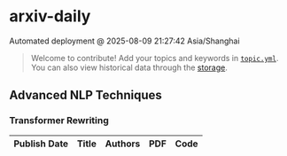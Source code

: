 # arxiv-daily
 Automated deployment @ 2025-08-09 21:27:42 Asia/Shanghai
> Welcome to contribute! Add your topics and keywords in [`topic.yml`](https://github.com/Chiuqyan/arxiv-daily-audio-test/blob/main/database/topic.yml).
> You can also view historical data through the [storage](https://github.com/Chiuqyan/arxiv-daily-audio-test/blob/main/database/storage).

## Advanced NLP Techniques

### Transformer Rewriting
|Publish Date|Title|Authors|PDF|Code|
| :---: | :---: | :---: | :---: | :---: |
